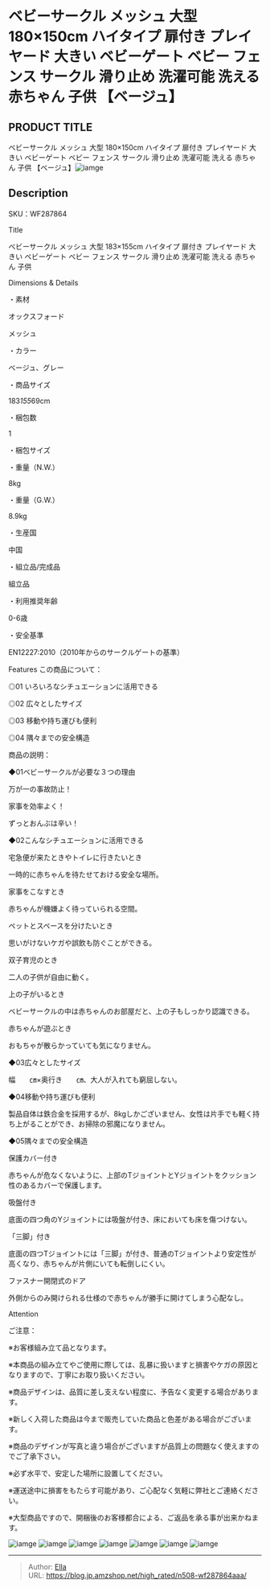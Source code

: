 # ベビーサークル メッシュ 大型 180×150cm ハイタイプ 扉付き プレイヤード 大きい ベビーゲート ベビー フェンス サークル 滑り止め 洗濯可能 洗える 赤ちゃん 子供 【ベージュ】


## PRODUCT TITLE 

ベビーサークル メッシュ 大型 180×150cm ハイタイプ 扉付き プレイヤード 大きい ベビーゲート ベビー フェンス サークル 滑り止め 洗濯可能 洗える 赤ちゃん 子供 【ベージュ】![iamge](https://b2bfiles1.gigab2b.cn/image/wkseller/304/20220408_49d28a09f6e96fc58d8708c66a30a122.jpg)

## Description

SKU：WF287864

Title

ベビーサークル メッシュ 大型 183×155cm ハイタイプ 扉付き プレイヤード 大きい ベビーゲート ベビー フェンス サークル 滑り止め 洗濯可能 洗える 赤ちゃん 子供

Dimensions &amp; Details



・素材

オックスフォード

メッシュ

・カラー

ベージュ、グレー

・商品サイズ

183*155*69cm

・梱包数

1

・梱包サイズ



・重量（N.W.）

8kg

・重量（G.W.）

8.9kg

・生産国

中国

・組立品/完成品

組立品

・利用推奨年齢

0-6歳

・安全基準

EN12227:2010（2010年からのサークルゲートの基準）



Features
この商品について：

◎01 いろいろなシチュエーションに活用できる

◎02 広々としたサイズ

◎03 移動や持ち運びも便利

◎04 隅々までの安全構造



商品の説明：

◆01ベビーサークルが必要な３つの理由

万が一の事故防止！

家事を効率よく！

ずっとおんぶは辛い！



◆02こんなシチュエーションに活用できる

宅急便が来たときやトイレに行きたいとき

一時的に赤ちゃんを待たせておける安全な場所。

家事をこなすとき

赤ちゃんが機嫌よく待っていられる空間。

ペットとスペースを分けたいとき

思いがけないケガや誤飲も防ぐことができる。

双子育児のとき

二人の子供が自由に動く。

上の子がいるとき

ベビーサークルの中は赤ちゃんのお部屋だと、上の子もしっかり認識できる。

赤ちゃんが遊ぶとき

おもちゃが散らかっていても気になりません。



◆03広々としたサイズ

幅　　㎝×奥行き　　㎝、大人が入れても窮屈しない。



◆04移動や持ち運びも便利

製品自体は鉄合金を採用するが、8kgしかございません、女性は片手でも軽く持ち上がることができ、お掃除の邪魔になりません。



◆05隅々までの安全構造

保護カバー付き

赤ちゃんが危なくないように、上部のTジョイントとYジョイントをクッション性のあるカバーで保護します。

吸盤付き

底面の四つ角のYジョイントには吸盤が付き、床においても床を傷つけない。

「三脚」付き

底面の四つTジョイントには「三脚」が付き、普通のTジョイントより安定性が高くなり、赤ちゃんが片側にいても転倒しにくい。

ファスナー開閉式のドア

外側からのみ開けられる仕様ので赤ちゃんが勝手に開けてしまう心配なし。

Attention



ご注意：

※お客様組み立て品となります。

※本商品の組み立てやご使用に際しては、乱暴に扱いますと損害やケガの原因となりますので、丁寧にお取り扱いください。

※商品デザインは、品質に差し支えない程度に、予告なく変更する場合があります。

※新しく入荷した商品は今まで販売していた商品と色差がある場合がございます。

※商品のデザインが写真と違う場合がございますが品質上の問題なく使えますのでご了承下さい。

※必ず水平で、安定した場所に設置してください。

※運送途中に損害をもたらす可能があり、ご心配なく気軽に弊社とご連絡ください。

※大型商品ですので、開梱後のお客様都合による、ご返品を承る事が出来かねます。









![iamge](https://b2bfiles1.gigab2b.cn/image/wkseller/304/20220408_a8201750a811a75535c72b79edbb99dd.jpg)
![iamge](https://b2bfiles1.gigab2b.cn/image/wkseller/304/20220408_20208f27c442ca04401a078d262e9393.jpg)
![iamge](https://b2bfiles1.gigab2b.cn/image/wkseller/304/20220210_5d436b51d4a166301ffac26fc91ebce3.jpg)
![iamge](https://b2bfiles1.gigab2b.cn/image/wkseller/304/20220210_b36fda0b84cbc112c62629b694af61f3.jpg)
![iamge](https://b2bfiles1.gigab2b.cn/image/wkseller/304/20220210_6b322f123e0dfda35d405541b892da84.jpg)
![iamge](https://b2bfiles1.gigab2b.cn/image/wkseller/304/20220210_216e27199844b75ffa78abfbb49e3314.jpg)
![iamge](https://b2bfiles1.gigab2b.cn/image/wkseller/304/20220210_fe0ac5efa145e77f360d4d30441adc4d.jpg)


---

> Author: [Ella](https://blog.jp.amzshop.net/)  
> URL: https://blog.jp.amzshop.net/high_rated/n508-wf287864aaa/  

